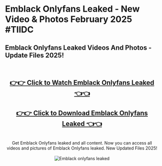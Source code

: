 # Emblack Onlyfans Leaked - New Video & Photos February 2025 #TIlDC

<h2>Emblack Onlyfans Leaked Videos And Photos - Update Files 2025!</h2>
<br>
<div align="center">
<h2><a href="https://porncheck.live/?utm_source=emblack&utm_medium=git182&utm_content=newban" rel="nofollow">👉👉 Click to Watch Emblack Onlyfans Leaked 👈👈</a></h2>
<h2><a href="https://porncheck.live/?utm_source=emblack&utm_medium=git182&utm_content=newban" rel="nofollow">👉👉 Click to Download Emblack Onlyfans Leaked 👈👈</a></h2>
<br>
Get Emblack Onlyfans leaked and all content. Now you can access all videos and pictures of Emblack Onlyfans leaked. New Updated Files 2025!
<br>
<br>
<a href="https://porncheck.live/?utm_source=emblack&utm_medium=git182&utm_content=newban" rel="nofollow" data-target="animated-image.originalLink"><img src="https://i.ibb.co/bMWrY6b1/banner2.png" alt="Emblack onlyfans leaked" style="max-width: 100%; display: inline-block;" data-target="animated-image.originalImage"></a>
</div>
<br>

